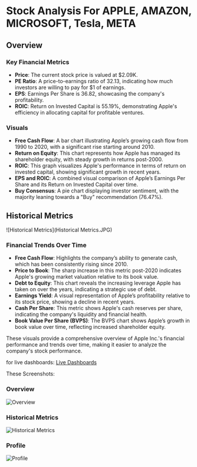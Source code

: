 
# Stock Analysis For APPLE, AMAZON, MICROSOFT, Tesla, META

## Overview


### Key Financial Metrics
- **Price**: The current stock price is valued at $2.09K.
- **PE Ratio**: A price-to-earnings ratio of 32.13, indicating how much investors are willing to pay for $1 of earnings.
- **EPS**: Earnings Per Share is 36.82, showcasing the company's profitability.
- **ROIC**: Return on Invested Capital is 55.19%, demonstrating Apple's efficiency in allocating capital for profitable ventures.

### Visuals
- **Free Cash Flow**: A bar chart illustrating Apple’s growing cash flow from 1990 to 2020, with a significant rise starting around 2010.
- **Return on Equity**: This chart represents how Apple has managed its shareholder equity, with steady growth in returns post-2000.
- **ROIC**: This graph visualizes Apple's performance in terms of return on invested capital, showing significant growth in recent years.
- **EPS and ROIC**: A combined visual comparison of Apple’s Earnings Per Share and its Return on Invested Capital over time.
- **Buy Consensus**: A pie chart displaying investor sentiment, with the majority leaning towards a "Buy" recommendation (76.47%).

## Historical Metrics

![Historical Metrics](Historical Metrics.JPG)

### Financial Trends Over Time
- **Free Cash Flow**: Highlights the company’s ability to generate cash, which has been consistently rising since 2010.
- **Price to Book**: The sharp increase in this metric post-2020 indicates Apple's growing market valuation relative to its book value.
- **Debt to Equity**: This chart reveals the increasing leverage Apple has taken on over the years, indicating a strategic use of debt.
- **Earnings Yield**: A visual representation of Apple’s profitability relative to its stock price, showing a decline in recent years.
- **Cash Per Share**: This metric shows Apple's cash reserves per share, indicating the company's liquidity and financial health.
- **Book Value Per Share (BVPS)**: The BVPS chart shows Apple’s growth in book value over time, reflecting increased shareholder equity.

These visuals provide a comprehensive overview of Apple Inc.'s financial performance and trends over time, making it easier to analyze the company's stock performance.

for live dashboards: [Live Dashboards](https://app.powerbi.com/groups/me/reports/4a2807e1-9240-4e54-a934-aea7451b588b/ReportSection?experience=power-bi)

These Screenshots:
### Overview
![Overview](https://github.com/user-attachments/assets/b1c3387a-438a-467d-8a92-9bd795e6e393)<br>
### Historical Metrics
![Historical Metrics](https://github.com/user-attachments/assets/2abcb758-2aa6-4861-b3ba-437c2375cb24)<br>
### Profile
![Profile](https://github.com/user-attachments/assets/9dbe8f39-2b89-4fc2-9581-eaac400763a9)



